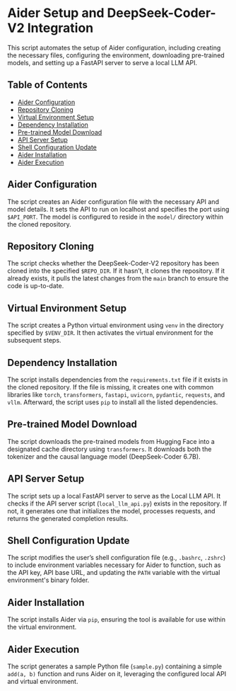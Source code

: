 # Aider Setup and DeepSeek-Coder-V2 Integration

This script automates the setup of Aider configuration, including creating the necessary files, configuring the environment, downloading pre-trained models, and setting up a FastAPI server to serve a local LLM API.

## Table of Contents
- [Aider Configuration](#aider-configuration)
- [Repository Cloning](#repository-cloning)
- [Virtual Environment Setup](#virtual-environment-setup)
- [Dependency Installation](#dependency-installation)
- [Pre-trained Model Download](#pre-trained-model-download)
- [API Server Setup](#api-server-setup)
- [Shell Configuration Update](#shell-configuration-update)
- [Aider Installation](#aider-installation)
- [Aider Execution](#aider-execution)

## Aider Configuration

The script creates an Aider configuration file with the necessary API and model details. It sets the API to run on localhost and specifies the port using `$API_PORT`. The model is configured to reside in the `model/` directory within the cloned repository.

## Repository Cloning

The script checks whether the DeepSeek-Coder-V2 repository has been cloned into the specified `$REPO_DIR`. If it hasn’t, it clones the repository. If it already exists, it pulls the latest changes from the `main` branch to ensure the code is up-to-date.

## Virtual Environment Setup

The script creates a Python virtual environment using `venv` in the directory specified by `$VENV_DIR`. It then activates the virtual environment for the subsequent steps.

## Dependency Installation

The script installs dependencies from the `requirements.txt` file if it exists in the cloned repository. If the file is missing, it creates one with common libraries like `torch`, `transformers`, `fastapi`, `uvicorn`, `pydantic`, `requests`, and `vllm`. Afterward, the script uses `pip` to install all the listed dependencies.

## Pre-trained Model Download

The script downloads the pre-trained models from Hugging Face into a designated cache directory using `transformers`. It downloads both the tokenizer and the causal language model (DeepSeek-Coder 6.7B).

## API Server Setup

The script sets up a local FastAPI server to serve as the Local LLM API. It checks if the API server script (`local_llm_api.py`) exists in the repository. If not, it generates one that initializes the model, processes requests, and returns the generated completion results.

## Shell Configuration Update

The script modifies the user’s shell configuration file (e.g., `.bashrc`, `.zshrc`) to include environment variables necessary for Aider to function, such as the API key, API base URL, and updating the `PATH` variable with the virtual environment's binary folder.

## Aider Installation

The script installs Aider via `pip`, ensuring the tool is available for use within the virtual environment.

## Aider Execution

The script generates a sample Python file (`sample.py`) containing a simple `add(a, b)` function and runs Aider on it, leveraging the configured local API and virtual environment.


